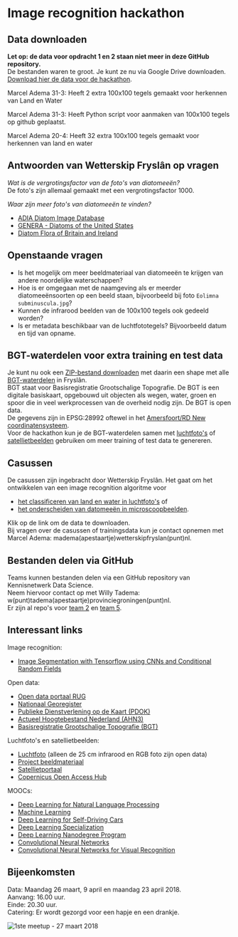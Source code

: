 



# Image recognition hackathon

## Data downloaden
**Let op: de data voor opdracht 1 en 2 staan niet meer in deze GitHub repository.**  
De bestanden waren te groot. Je kunt ze nu via Google Drive downloaden.     
[Download hier de data voor de hackathon](https://drive.google.com/drive/folders/1QstBfDuQKXfY8C3P3wK507CgE4tBUGQB).

Marcel Adema 31-3: Heeft 2 extra 100x100 tegels gemaakt voor herkennen van Land en Water

Marcel Adema 31-3: Heeft Python script voor aanmaken van 100x100 tegels op github geplaatst.

Marcel Adema 20-4: Heeft 32 extra 100x100 tegels gemaakt voor herkennen van land en water


## Antwoorden van Wetterskip Fryslân op vragen

_Wat is de vergrotingsfactor van de foto's van diatomeeën?_     
De foto's zijn allemaal gemaakt met een vergrotingsfactor 1000.

_Waar zijn meer foto's van diatomeeën te vinden?_
* [ADIA Diatom Image Database](http://rbg-web2.rbge.org.uk/ADIAC/db/adiacdb.htm)
* [GENERA - Diatoms of the United States](https://westerndiatoms.colorado.edu/genera)
* [Diatom Flora of Britain and Ireland](https://naturalhistory.museumwales.ac.uk/diatoms/taxalist.php?-action=search&-genus=Achnanthidium&-max=100&-skip=0&#top)

## Openstaande vragen

*	Is het mogelijk om meer beeldmateriaal van diatomeeën te krijgen van andere noordelijke waterschappen?
*	Hoe is er omgegaan met de naamgeving als er meerder diatomeeënsoorten op een beeld staan, bijvoorbeeld bij foto `Eolimna subminuscula.jpg`?
* Kunnen de infrarood beelden van de 100x100 tegels ook gedeeld worden?
* Is er metadata beschikbaar van de luchtfototegels? Bijvoorbeeld datum en tijd van opname.

## BGT-waterdelen voor extra training en test data
Je kunt nu ook een [ZIP-bestand downloaden](https://drive.google.com/open?id=1eMRib4FvU_ICus16KmYupVXF7g8JGsu1) met daarin een shape met alle [BGT-waterdelen](http://imgeo.geostandaarden.nl/def/imgeo-object/waterdeel) in Fryslân.     
BGT staat voor Basisregistratie Grootschalige Topografie. De BGT is een digitale basiskaart, opgebouwd uit objecten als wegen, water, groen en spoor die in veel werkprocessen van de overheid nodig zijn. De BGT is open data.     
De gegevens zijn in EPSG:28992 oftewel in het [Amersfoort/RD New coordinatensysteem](https://nl.wikipedia.org/wiki/Rijksdriehoeksco%C3%B6rdinaten).     
Voor de hackathon kun je de BGT-waterdelen samen met [luchtfoto's](https://www.pdok.nl/nl/producten/pdok-services/overzicht-urls/l) of [satellietbeelden](http://www.satellietbeeld.nl/) gebruiken om meer training of test data te genereren.

## Casussen
De casussen zijn ingebracht door Wetterskip Fryslân. Het gaat om het ontwikkelen van een image recognition algoritme voor
* [het classificeren van land en water in luchtfoto's](https://drive.google.com/drive/folders/1QstBfDuQKXfY8C3P3wK507CgE4tBUGQB) of
* [het onderscheiden van datomeeën in microscoopbeelden](https://drive.google.com/drive/folders/1QstBfDuQKXfY8C3P3wK507CgE4tBUGQB).      

Klik op de link om de data te downloaden.     
Bij vragen over de casussen of trainingsdata kun je contact opnemen met Marcel Adema: madema(apestaartje)wetterskipfryslan(punt)nl.

## Bestanden delen via GitHub
Teams kunnen bestanden delen via een GitHub repository van Kennisnetwerk Data Science.    
Neem hiervoor contact op met Willy Tadema: w(punt)tadema(apestaartje)provinciegroningen(punt)nl.    
Er zijn al repo's voor [team 2](https://github.com/KennisnetwerkDataScience/teampje2) en [team 5](https://github.com/KennisnetwerkDataScience/team5).    

## Interessant links
Image recognition:
* [Image Segmentation with Tensorflow using CNNs and Conditional Random Fields](http://warmspringwinds.github.io/tensorflow/tf-slim/2016/12/18/image-segmentation-with-tensorflow-using-cnns-and-conditional-random-fields/)

Open data:
* [Open data portaal RUG](http://opendata.rug.nl/)
* [Nationaal Georegister](http://www.nationaalgeoregister.nl)
* [Publieke Dienstverlening op de Kaart (PDOK)](http://www.pdok.nl)
* [Actueel Hoogtebestand Nederland (AHN3)](https://www.pdok.nl/nl/ahn3-downloads)
* [Basisregistratie Grootschalige Topografie (BGT)](https://www.pdok.nl/nl/producten/pdok-downloads/download-basisregistratie-grootschalige-topografie)

Luchtfoto's en satellietbeelden:
* [Luchtfoto](https://www.pdok.nl/nl/producten/pdok-services/overzicht-urls/l) (alleen de 25 cm infrarood en RGB foto zijn open data)
* [Project beeldmateriaal](http://www.beeldmateriaal.nl/index.html)
* [Satellietportaal](https://www.spaceoffice.nl/nl/satellietdataportaal/)
* [Copernicus Open Access Hub](https://scihub.copernicus.eu)

MOOCs:
* [Deep Learning for Natural Language Processing](http://cs224d.stanford.edu/)
* [Machine Learning](https://www.coursera.org/learn/machine-learning)
* [Deep Learning for Self-Driving Cars](https://www.youtube.com/watch?v=1L0TKZQcUtA)
* [Deep Learning Specialization](https://www.coursera.org/specializations/deep-learning)
* [Deep Learning Nanodegree Program](https://eu.udacity.com/course/deep-learning-nanodegree--nd101)
* [Convolutional Neural Networks](https://www.coursera.org/learn/convolutional-neural-networks)
* [Convolutional Neural Networks for Visual Recognition](https://www.youtube.com/watch?v=vT1JzLTH4G4)

## Bijeenkomsten
Data: Maandag 26 maart, 9 april en maandag 23 april 2018.     
Aanvang: 16.00 uur.     
Einde: 20.30 uur.    
Catering: Er wordt gezorgd voor een hapje en een drankje.  

![1ste meetup - 27 maart 2018](/images/hackathon.JPG)
